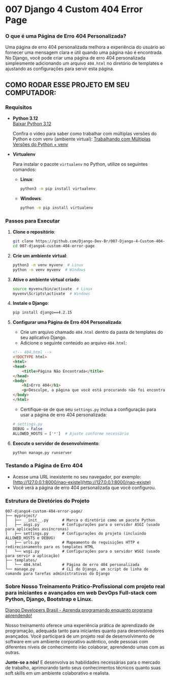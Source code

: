
# 007 Django 4 Custom 404 Error Page

### O que é uma Página de Erro 404 Personalizada?

Uma página de erro 404 personalizada melhora a experiência do usuário ao fornecer uma mensagem clara e útil quando uma página não é encontrada. No Django, você pode criar uma página de erro 404 personalizada simplesmente adicionando um arquivo `404.html` no diretório de templates e ajustando as configurações para servir esta página.

## COMO RODAR ESSE PROJETO EM SEU COMPUTADOR:

### Requisitos

- **Python 3.12**  
  [Baixar Python 3.12](https://www.python.org/downloads/release/python-3122/)

  Confira o vídeo para saber como trabalhar com múltiplas versões do Python e com venv (ambiente virtual): [Trabalhando com Múltiplas Versões do Python + venv](https://youtu.be/eetDeQrv0Rs?si=rAIDmLCgdeh7ouXa)

- **Virtualenv**

  Para instalar o pacote `virtualenv` no Python, utilize os seguintes comandos:

  - **Linux**:
    ```bash
    python3 -m pip install virtualenv
    ```

  - **Windows**:
    ```bash
    python -m pip install virtualenv
    ```

### Passos para Executar

1. **Clone o repositório**:
    ```bash
    git clone https://github.com/Django-Dev-Br/007-Django-4-Custom-404-Error-Page.git
    cd 007-django4-custom-404-error-page
    ```

2. **Crie um ambiente virtual**:
    ```bash
    python3 -m venv myvenv  # Linux
    python -m venv myvenv  # Windows
    ```

3. **Ative o ambiente virtual criado**:
    ```bash
    source myvenv/bin/activate  # Linux
    myvenv\Scripts\activate  # Windows
    ```

4. **Instale o Django**:
    ```bash
    pip install django==4.2.15
    ```

5. **Configurar uma Página de Erro 404 Personalizada**:

    - Crie um arquivo chamado `404.html` dentro da pasta de templates do seu aplicativo Django.
    - Adicione o seguinte conteúdo ao arquivo `404.html`:

    ```html
    <!-- 404.html -->
    <!DOCTYPE html>
    <html>
    <head>
        <title>Página Não Encontrada</title>
    </head>
    <body>
        <h1>Erro 404</h1>
        <p>Desculpe, a página que você está procurando não foi encontrada.</p>
    </body>
    </html>
    ```

    - Certifique-se de que seu `settings.py` inclua a configuração para usar a página de erro 404 personalizada:

    ```python
    # settings.py
    DEBUG = False
    ALLOWED_HOSTS = ['*']  # Ajuste conforme necessário
    ```

6. **Execute o servidor de desenvolvimento**:
    ```bash
    python manage.py runserver
    ```

### Testando a Página de Erro 404

- Acesse uma URL inexistente no seu navegador, por exemplo: [http://127.0.0.1:8000/nao-existe](http://127.0.0.1:8000/nao-existe)
- Você verá a página de erro 404 personalizada que você configurou.


### Estrutura de Diretórios do Projeto

```
007-django4-custom-404-error-page/
├── myproject/
│   ├── __init__.py      # Marca o diretório como um pacote Python
│   ├── asgi.py          # Configurações para o servidor ASGI (usado para aplicações assíncronas)
│   ├── settings.py      # Configurações do projeto (incluindo ALLOWED_HOSTS e DEBUG)
│   ├── urls.py          # Mapeamento de requisições HTTP e redirecionamento para os templates HTML
│   └── wsgi.py          # Configurações para o servidor WSGI (usado para servir a aplicação)
├── templates/
│   └── 404.html         # Página de erro 404 personalizada
└── manage.py            # CLI do Django, um script de linha de comando para tarefas administrativas do Django
```

### Sobre Nosso Treinamento Prático-Profissional com projeto real para iniciantes e avançados em web DevOps Full-stack com Python, Django, Bootstrap e Linux.

[Django Developers Brasil - Aprenda programando enquanto programa aprendendo!](https://django.dev.br/)

Nosso treinamento oferece uma experiência prática de aprendizado de programação, adequada tanto para iniciantes quanto para desenvolvedores avançados. Você participará de um projeto real de desenvolvimento de software em um ambiente corporativo autêntico, onde pessoas com diferentes níveis de conhecimento irão colaborar, aprendendo umas com as outras.

**Junte-se a nós!** E desenvolva as habilidades necessárias para o mercado de trabalho, aprimorando tanto seus conhecimentos técnicos quanto suas soft skills em um ambiente colaborativo e realista.
